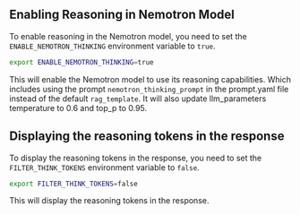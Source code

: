 ## Enabling Reasoning in Nemotron Model

To enable reasoning in the Nemotron model, you need to set the `ENABLE_NEMOTRON_THINKING` environment variable to `true`.

```bash
export ENABLE_NEMOTRON_THINKING=true
```

This will enable the Nemotron model to use its reasoning capabilities. Which includes using the prompt `nemotron_thinking_prompt` in the prompt.yaml file instead of the default `rag_template`. It will also update llm_parameters temperature to 0.6 and top_p to 0.95.

## Displaying the reasoning tokens in the response

To display the reasoning tokens in the response, you need to set the `FILTER_THINK_TOKENS` environment variable to `false`.

```bash
export FILTER_THINK_TOKENS=false
```

This will display the reasoning tokens in the response.